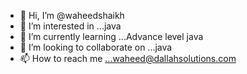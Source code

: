 - 👋 Hi, I’m @waheedshaikh
- 👀 I’m interested in ...java
- 🌱 I’m currently learning ...Advance level java
- 💞️ I’m looking to collaborate on ...java
- 📫 How to reach me ...waheed@dallahsolutions.com

<!---
waheedshaikh/waheedshaikh is a ✨ special ✨ repository because its `README.md` (this file) appears on your GitHub profile.
You can click the Preview link to take a look at your changes.
--->
